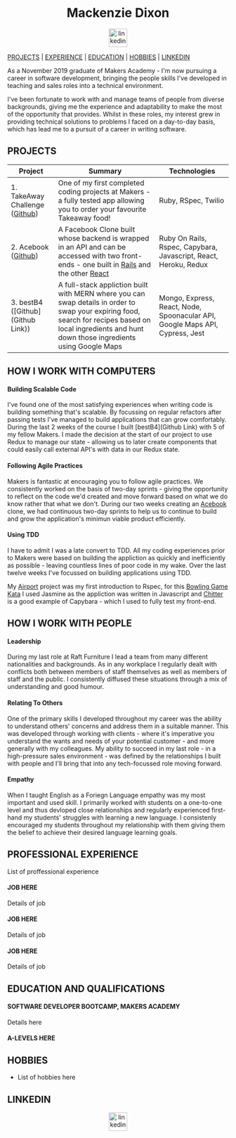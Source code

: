 <h1 align="center">Mackenzie Dixon</h1>
<p align="center">
<a href="#">
<img src="https://www.iconfinder.com/data/icons/free-social-icons/67/linkedin_circle_color-512.png" alt="linkedin" hspace="50" height="42" width="42"></a></p>
</p>

[PROJECTS](#projects) | [EXPERIENCE](#professional-experience) | [EDUCATION](#education-and-qualifications) | [HOBBIES](#hobbies) | [LINKEDIN](#networks-and-media)

As a November 2019 graduate of Makers Academy - I'm now pursuing a career in software development, bringing the people skills I've developed in teaching and sales roles into a technical environment.

I've been fortunate to work with and manage teams of people from diverse backgrounds, giving me the experience and adaptability to make the most of the opportunity that provides. Whilst in these roles, my interest grew in providing technical solutions to problems I faced on a day-to-day basis, which has lead me to a pursuit of a career in writing software.

## PROJECTS
| Project       | Summary       | Technologies  |
| ------------- |---------------| --------------|
| 1. TakeAway Challenge ([Github](https://github.com/mackacavs/takeaway-challenge/)) | One of my first completed coding projects at Makers - a fully tested app allowing you to order your favourite Takeaway food! | Ruby, RSpec, Twilio |
| 2. Acebook ([Github](https://github.com/mackacavs/acebook-agil/))|A Facebook Clone built whose backend is wrapped in an API and can be accessed with two front-ends - one built in [Rails](https://github.com/mackacavs/acebook-agil/) and the other [React](https://github.com/mackacavs/acebook-react-agil/) | Ruby On Rails, Rspec, Capybara, Javascript, React, Heroku, Redux |
| 3. bestB4 ([Github](Github Link))| A full-stack appliction built with MERN where you can swap details in order to swap your expiring food, search for recipes based on local ingredients and hunt down those ingredients using Google Maps | Mongo, Express, React, Node, Spoonacular API, Google Maps API, Cypress, Jest |

## HOW I WORK WITH COMPUTERS

#### Building Scalable Code
I've found one of the most satisfying experiences when writing code is building something that's scalable. By focussing on regular refactors after passing tests I've managed to build applications that can grow comfortably. During the last 2 weeks of the course I built [bestB4](Github Link) with 5 of my fellow Makers. I made the decision at the start of our project to use Redux to manage our state - allowing us to later create components that could easily call external API's with data in our Redux state.

#### Following Agile Practices
Makers is fantastic at encouraging you to follow agile practices. We consistently worked on the basis of two-day sprints - giving the opportunity to reflect on the code we'd created and move forward based on what we do know rather that what we don't. During our two weeks creating an [Acebook](https://github.com/mackacavs/acebook-agil/) clone, we had continuous two-day sprints to help us to continue to build and grow the application's minimun viable product efficiently.

#### Using TDD
I have to admit I was a late convert to TDD. All my coding experiences prior to Makers were based on building the appliction as quickly and inefficiently as possible - leaving countless lines of poor code in my wake. Over the last twelve weeks I've focussed on building applications using TDD. 

My [Airport](https://github.com/mackacavs/airport_challenge) project was my first introduction to Rspec, for this [Bowling Game Kata](https://github.com/mackacavs/bowling-challenge) I used Jasmine as the appliction was written in Javascript and [Chitter](https://github.com/mackacavs/chitter-challenge) is a good example of Capybara - which I used to fully test my front-end.

## HOW I WORK WITH PEOPLE

#### Leadership
During my last role at Raft Furniture I lead a team from many different nationalities and backgrounds. As in any workplace I regularly dealt with conflicts both between members of staff themselves as well as members of staff and the public. I consistently diffused these situations through a mix of understanding and good humour.

#### Relating To Others
One of the primary skills I developed throughout my career was the ability to understand others' concerns and address them in a suitable manner. This was developed through working with clients - where it's imperative you understand the wants and needs of your potential customer - and more generally with my colleagues. My ability to succeed in my last role - in a high-pressure sales environment - was defined by the relationships I built with people and I'll bring that into any tech-focussed role moving forward.

#### Empathy
When I taught English as a Foriegn Language empathy was my most important and used skill. I primarily worked with students on a one-to-one level and thus devloped close relationships and regularly experienced first-hand my students' struggles with learning a new language. I consistenly encouraged my students throughout my relationship with them giving them the belief to achieve their desired language learning goals. 

## PROFESSIONAL EXPERIENCE
List of proffessional experience

#### JOB HERE

Details of job

#### JOB HERE

Details of job

#### JOB HERE

Details of job

## EDUCATION AND QUALIFICATIONS

#### SOFTWARE DEVELOPER BOOTCAMP, MAKERS ACADEMY

Details here

#### A-LEVELS HERE


## HOBBIES
- List of hobbies here

## LINKEDIN
<p align="center">

<a href="#">
<img src="https://www.iconfinder.com/data/icons/free-social-icons/67/linkedin_circle_color-512.png" alt="linkedin" hspace="50" height="42" width="42"></a>

</p>
